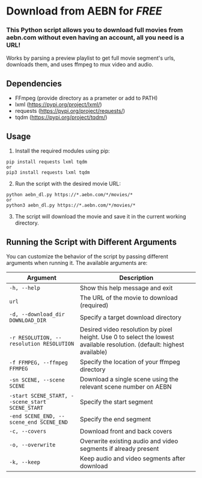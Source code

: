 # Download from AEBN for *FREE*

### This Python script allows you to download full movies from aebn.com without even having an account, all you need is a URL!  
Works by parsing a preview playlist to get full movie segment's urls, downloads them, and uses ffmpeg to mux video and audio.

## Dependencies

- FFmpeg (provide directory as a prameter or add to PATH)
- lxml (https://pypi.org/project/lxml/)
- requests (https://pypi.org/project/requests/)
- tqdm (https://pypi.org/project/tqdm/)

## Usage

1. Install the required modules using pip:

```
pip install requests lxml tqdm
or
pip3 install requests lxml tqdm
```
2. Run the script with the desired movie URL:
```
python aebn_dl.py https://*.aebn.com/*/movies/*
or
python3 aebn_dl.py https://*.aebn.com/*/movies/*
```

3. The script will download the movie and save it in the current working directory.

## Running the Script with Different Arguments

You can customize the behavior of the script by passing different arguments when running it. The available arguments are:

| Argument | Description |
| --- | --- |
|`-h, --help`|Show this help message and exit|
|`url`|The URL of the movie to download (required)|
|`-d, --download_dir DOWNLOAD_DIR`|Specify a target download directory|
|`-r RESOLUTION, --resolution RESOLUTION`|Desired video resolution by pixel height. Use 0 to select the lowest available resolution. (default: highest available)|
|`-f FFMPEG, --ffmpeg FFMPEG`|Specify the location of your ffmpeg directory|
|`-sn SCENE, --scene SCENE`|Download a single scene using the relevant scene number on AEBN|
|`-start SCENE_START, --scene_start SCENE_START`| Specify the start segment|
|`-end SCENE_END, --scene_end SCENE_END`|Specify the end segment|
|`-c, --covers`|Download front and back covers|
|`-o, --overwrite`|Overwrite existing audio and video segments if already present|
|`-k, --keep`|Keep audio and video segments after download|
